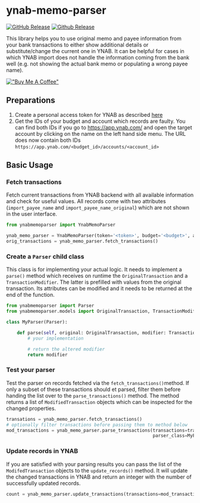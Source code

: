 # ynab-memo-parser

[![GitHub Release](https://img.shields.io/github/release/dnbasta/ynab-mmo-parser?style=flat)]() 
[![Github Release](https://img.shields.io/maintenance/yes/2100)]()

This library helps you to use original memo and payee information from your bank transactions to either show additional
details or substitute/change the current one in YNAB. It can be helpful for cases in which YNAB import does not handle the 
information coming from the bank well (e.g. not showing the actual bank memo or populating a wrong payee name).

[!["Buy Me A Coffee"](https://www.buymeacoffee.com/assets/img/custom_images/orange_img.png)](https://www.buymeacoffee.com/dnbasta)

## Preparations
1. Create a personal access token for YNAB as described [here](https://api.ynab.com/)
2. Get the IDs of your budget and account which records are faulty. You can find both IDs if you go to 
https://app.ynab.com/ and open the target account by clicking on the name on the left hand side menu. 
The URL does now contain both IDs `https://app.ynab.com/<budget_id>/accounts/<account_id>`

## Basic Usage
### Fetch transactions
Fetch current transactions from YNAB backend with all available information and check for useful values. All records 
come with two attributes (`import_payee_name` and `import_payee_name_original`) which are not shown in the user 
interface.
```py
from ynabmemoparser import YnabMemoParser

ynab_memo_parser = YnabMemoParser(token='<token>', budget='<budget>', account='<account>')
orig_transactions = ynab_memo_parser.fetch_transactions()
```

### Create a `Parser` child class
This class is for implementing your actual logic. It needs to implement a `parse()` method which receives on runtime 
the `OriginalTransaction` and a `TransactionModifier`. The 
latter is prefilled with values from the original transaction. Its attributes can be modified and it needs to be 
returned at the end of the function.
```py
from ynabmemoparser import Parser
from ynabmemoparser.models import OriginalTransaction, TransactionModifier

class MyParser(Parser):

	def parse(self, original: OriginalTransaction, modifier: TransactionModifier) -> TransactionModifier:
		# your implementation

		# return the altered modifier
		return modifier
```

### Test your parser
Test the parser on records fetched via the `fetch_transactions()`method. If only a subset of these transactions should
et parsed, filter them before handing the list over to the `parse_transactions()` method. The method returns a list of 
`ModifiedTransaction` objects which can be inspected for the changed properties.
```py
transations = ynab_memo_parser.fetch_transactions()
# optionally filter transactions before passing them to method below
mod_transactions = ynab_memo_parser.parse_transactions(transactions=transactions,
                                                       parser_class=MyParser)
```

### Update records in YNAB
If you are satisfied with your parsing results you can pass the list of the 
`ModifedTransaction` objects to the `update_records()` method. It will update  
the changed transactions in YNAB and return an integer with the number of successfully updated records.
```py
count = ynab_memo_parser.update_transactions(transactions=mod_transactions)
```

